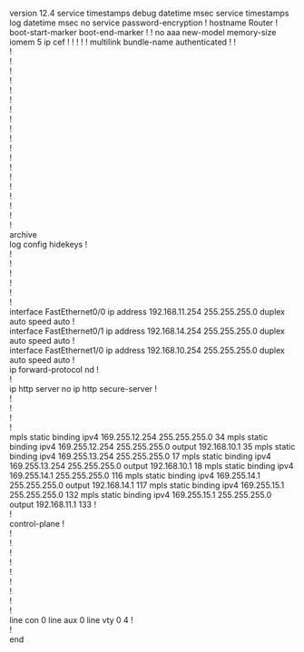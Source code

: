 version 12.4
service timestamps debug datetime msec
service timestamps log datetime msec
no service password-encryption
!
hostname Router
!
boot-start-marker
boot-end-marker
!
!
no aaa new-model
memory-size iomem 5
ip cef
!
!
!
!
!
multilink bundle-name authenticated
!
!         
!         
!         
!         
!         
!         
!         
!         
!         
!         
!         
!         
!         
!         
!         
!         
!         
!         
!         
!         
archive   
 log config
  hidekeys
!         
!         
!         
!         
!         
!         
!         
interface FastEthernet0/0
 ip address 192.168.11.254 255.255.255.0
 duplex auto
 speed auto
!         
interface FastEthernet0/1
 ip address 192.168.14.254 255.255.255.0
 duplex auto
 speed auto
!         
interface FastEthernet1/0
 ip address 192.168.10.254 255.255.255.0
 duplex auto
 speed auto
!         
ip forward-protocol nd
!         
!         
ip http server
no ip http secure-server
!         
!         
!         
!         
!  
mpls static binding ipv4 169.255.12.254 255.255.255.0 34
mpls static binding ipv4 169.255.12.254 255.255.255.0 output 192.168.10.1 35
mpls static binding ipv4 169.255.13.254 255.255.255.0 17
mpls static binding ipv4 169.255.13.254 255.255.255.0 output 192.168.10.1 18
mpls static binding ipv4 169.255.14.1 255.255.255.0 116
mpls static binding ipv4 169.255.14.1 255.255.255.0 output 192.168.14.1 117
mpls static binding ipv4 169.255.15.1 255.255.255.0 132
mpls static binding ipv4 169.255.15.1 255.255.255.0 output 192.168.11.1 133
!         
!         
control-plane
!         
!         
!         
!         
!         
!         
!         
!         
!         
!         
line con 0
line aux 0
line vty 0 4
!         
!         
end